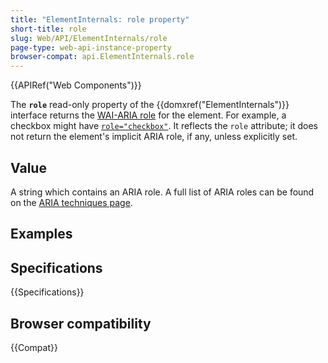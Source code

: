 ```yaml
---
title: "ElementInternals: role property"
short-title: role
slug: Web/API/ElementInternals/role
page-type: web-api-instance-property
browser-compat: api.ElementInternals.role
---
```


{{APIRef("Web Components")}}

The **`role`** read-only property of the {{domxref("ElementInternals")}} interface returns the [WAI-ARIA role](/en-US/docs/Web/Accessibility/ARIA/Roles) for the element. For example, a checkbox might have [`role="checkbox"`](/en-US/docs/Web/Accessibility/ARIA/Roles/checkbox_role). It reflects the `role` attribute; it does not return the element's implicit ARIA role, if any, unless explicitly set.

## Value

A string which contains an ARIA role. A full list of ARIA roles can be found on the [ARIA techniques page](/en-US/docs/Web/Accessibility/ARIA/Guides/Techniques).

## Examples

## Specifications

{{Specifications}}

## Browser compatibility

{{Compat}}
